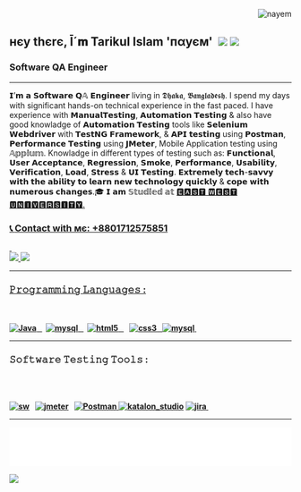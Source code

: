 


<p align="right"><img src="https://komarev.com/ghpvc/?username=tarikulnayem94&label=Profile%20views&color=FF1919&style=flat" alt="nayem"  height="22"/>

<p align="left"><h2>нєу thєrє, Ī´𝐦 Tarikul Islam 'пαуєм' &nbsp<img src="https://emojis.slackmojis.com/emojis/images/1617398953/26746/hi-ya.gif?1617398953" width="50"/>&nbsp<img src="https://emojis.slackmojis.com/emojis/images/1531849430/4246/blob-sunglasses.gif?1531849430" width="40"/></h2> 

</p>



</p>

<h3>Software QA Engineer</h3> 

<hr> 
<p>
𝗜’𝗺 𝗮 𝗦𝗼𝗳𝘁𝘄𝗮𝗿𝗲 𝗤𝔸 𝗘𝗻𝗴𝗶𝗻𝗲𝗲𝗿 ͏l͏i͏v͏i͏n͏g ͏i͏n 𝕯𝖍𝖆𝖐𝖆, 𝕭𝖆𝖓𝖌𝖑𝖆𝖉𝖊𝖘𝖍. ͏I ͏s͏p͏e͏n͏d ͏m͏y ͏d͏a͏y͏s ͏w͏i͏t͏h ͏s͏i͏g͏n͏i͏f͏i͏c͏a͏n͏t ͏h͏a͏n͏d͏s-͏o͏n ͏t͏e͏c͏h͏n͏i͏c͏a͏l ͏e͏x͏p͏e͏r͏i͏e͏n͏c͏e ͏i͏n ͏t͏h͏e ͏f͏a͏s͏t ͏p͏a͏c͏e͏d. ͏I ͏h͏a͏v͏e ͏e͏x͏p͏e͏r͏i͏e͏n͏c͏e ͏w͏i͏t͏h 𝗠𝗮𝗻𝘂𝗮𝗹𝗧𝗲𝘀𝘁𝗶𝗻𝗴, 𝗔𝘂𝘁𝗼𝗺𝗮𝘁𝗶𝗼𝗻 𝗧𝗲𝘀𝘁𝗶𝗻𝗴 & ͏a͏l͏s͏o ͏h͏a͏v͏e ͏g͏o͏o͏d ͏k͏n͏o͏w͏l͏a͏d͏g͏e ͏o͏f 𝗔𝘂𝘁𝗼𝗺𝗮𝘁𝗶𝗼𝗻 𝗧𝗲𝘀𝘁𝗶𝗻𝗴 ͏t͏o͏o͏l͏s ͏l͏i͏k͏e 𝗦𝗲𝗹𝗲𝗻𝗶𝘂𝗺 𝗪𝗲𝗯𝗱𝗿𝗶𝘃𝗲𝗿 ͏w͏i͏t͏h 𝗧𝗲𝘀𝘁𝗡𝗚 𝗙𝗿𝗮𝗺𝗲𝘄𝗼𝗿𝗸, & 𝗔𝗣𝗜 𝘁𝗲𝘀𝘁𝗶𝗻𝗴 ͏u͏s͏i͏n͏g 𝗣𝗼𝘀𝘁𝗺𝗮𝗻, 𝗣𝗲𝗿𝗳𝗼𝗿𝗺𝗮𝗻𝗰𝗲 𝗧𝗲𝘀𝘁𝗶𝗻𝗴 ͏u͏s͏i͏n͏g 𝗝𝗠𝗲𝘁𝗲𝗿, Mobile Application testing using 𝔸𝕡𝕡𝕚𝕦𝕞. ͏Kn͏o͏w͏l͏a͏d͏g͏e ͏i͏n ͏d͏i͏f͏f͏e͏r͏e͏n͏t ͏t͏y͏p͏e͏s ͏o͏f ͏t͏e͏s͏t͏i͏n͏g ͏s͏u͏c͏h ͏a͏s: 𝗙𝘂𝗻𝗰𝘁𝗶𝗼𝗻𝗮𝗹, 𝗨𝘀𝗲𝗿 𝗔𝗰𝗰𝗲𝗽𝘁𝗮𝗻𝗰𝗲, 𝗥𝗲𝗴𝗿𝗲𝘀𝘀𝗶𝗼𝗻, 𝗦𝗺𝗼𝗸𝗲, 𝗣𝗲𝗿𝗳𝗼𝗿𝗺𝗮𝗻𝗰𝗲, 𝗨𝘀𝗮𝗯𝗶𝗹𝗶𝘁𝘆, 𝗩𝗲𝗿𝗶𝗳𝗶𝗰𝗮𝘁𝗶𝗼𝗻, 𝗟𝗼𝗮𝗱, 𝗦𝘁𝗿𝗲𝘀𝘀 & 𝗨𝗜 𝗧𝗲𝘀𝘁𝗶𝗻𝗴. ͏𝗘𝘅͏𝘁͏𝗿͏𝗲͏𝗺͏𝗲͏𝗹͏𝘆 ͏𝘁͏𝗲͏𝗰͏𝗵-͏𝘀͏𝗮͏𝘃͏𝘃͏𝘆 ͏𝘄͏𝗶͏𝘁͏𝗵 ͏𝘁͏𝗵͏𝗲 ͏𝗮͏𝗯͏𝗶͏𝗹͏𝗶͏𝘁͏𝘆 ͏𝘁͏𝗼 ͏𝗹͏𝗲͏𝗮͏𝗿͏𝗻 ͏𝗻͏𝗲͏𝘄 ͏𝘁͏𝗲͏𝗰͏𝗵͏𝗻͏𝗼͏𝗹͏𝗼͏𝗴͏𝘆 ͏𝗾͏𝘂͏𝗶͏𝗰͏𝗸͏𝗹͏𝘆 & ͏𝗰͏𝗼͏𝗽͏𝗲 ͏𝘄͏𝗶͏𝘁͏𝗵 ͏𝗻͏𝘂͏𝗺͏𝗲͏𝗿͏𝗼͏𝘂͏𝘀 ͏𝗰͏𝗵͏𝗮͏𝗻͏𝗴͏𝗲͏𝘀.🎓 𝗜 𝗮𝗺 𝕊𝕥𝕦𝕕𝕚𝕖𝕕 𝕒𝕥 <a href="https://www.ewubd.edu/" target="_blank"> 🅴🅰🆂🆃  🆆🅴🆂🆃  🆄🅽🅸🆅🅴🆁🆂🅸🆃🆈.

<h3 align="left" ><p style="list-style : none"> <g-emoji class="g-emoji" alias="telephone_receiver" fallback-src="https://github.githubassets.com/images/icons/emoji/unicode/1f4de.png">  📞 </g-emoji>Contact with мє: +8801712575851 </h3> 
</p>&nbsp<br>

<div>
  <a href="https://github.com/tarikulnayem94">
  <img height="200em" src="https://github-readme-stats.vercel.app/api?username=tarikulnayem94&show_icons=true&theme=dracula&include_all_commits=true&count_private=true"/>
  <img height="200em" src="https://github-readme-stats.vercel.app/api/top-langs/?username=tarikulnayem94&layout=compact&langs_count=7&theme=dracula"/>
</div>
 

<hr>
<!-- <h1 align="left"><a href="mailto:tarikul.ewu@gmail.com?subject=Github%20Visitor&body=Hi%20nayem,..."><img src="http://img.shields.io/badge/-@gmail.com-_?label=Send%20Mail&style=social&logo=gmail" height = "28" alt="tarikul.ewu@gmail.com"></a>
<a href="https://www.linkedin.com/in/nayem94" target="_blank" rel="nofollow"> <img src="https://camo.githubusercontent.com/a0182f84f3e188a2e03f07520e29be1eccdd96e4182adcb829c8f1633354bba6/68747470733a2f2f696d672e736869656c64732e696f2f62616467652f2532302d436f6e6e6563742d626c61636b3f636f6c6f723d313431373141266c6162656c436f6c6f723d323132313231266c6f676f3d6c696e6b6564696e266c6f676f436f6c6f723d666666666666" alt="LinkedIn Connect" data-canonical-src="https://raw.githubusercontent.com/tarikulnayem94/Diagram.io/main/linkedin-logo.svg" height = "28"></a>
<br> -->
 
<h3 align="left"><b>𝙿𝚛𝚘𝚐𝚛𝚊𝚖𝚖𝚒𝚗𝚐 𝙻𝚊𝚗𝚐𝚞𝚊𝚐𝚎𝚜 :</h3>
<p>
<br> <br> 
<a href="https://www.java.com/en/" target="_blank"> <img src="https://www.vectorlogo.zone/logos/java/java-ar21.svg" alt="Java" width="70" height="42"/> &nbsp </a>&nbsp
<a href="https://www.mysql.com/" target="_blank"> <img src="https://www.vectorlogo.zone/logos/mysql/mysql-official.svg" alt="mysql" width="60" height="42"/> &nbsp </a>&nbsp
<a href="https://www.w3.org/html/" target="_blank"> <img src="https://www.vectorlogo.zone/logos/w3_html5/w3_html5-ar21.svg" alt="html5" width="60" height="42"/> &nbsp </a>&nbsp</a>&nbsp
<a href="https://www.w3schools.com/css/" target="_blank"> <img src="https://www.vectorlogo.zone/logos/netlifyapp_watercss/netlifyapp_watercss-ar21.svg"  alt="css3" width="60" height="42"/> &nbsp </a>
<a href="https://www.python.org/" target="_blank"> <img src="https://www.vectorlogo.zone/logos/python/python-official.svg" alt="mysql" width="105" height="35"/>  </a>
&nbsp
</p>
<hr>
<h3 align="left"><b>𝚂𝚘𝚏𝚝𝚠𝚊𝚛𝚎 𝚃𝚎𝚜𝚝𝚒𝚗𝚐 𝚃𝚘𝚘𝚕𝚜 :</h3>
<br> 
<p>
<br>
<a href="https://github.com/tarikulnayem94/Selenium-with-Java" target="_blank"> <img src="https://upload.wikimedia.org/wikipedia/commons/9/9f/Selenium_logo.svg" alt="sw" width="120" height="50"/></a> &nbsp
<a href="https://jmeter.apache.org/" target="_blank"> <img src="https://www.vectorlogo.zone/logos/apache/apache-official.svg" alt="jmeter" width="110" height="38"/></a> &nbsp
<a href="https://www.postman.com/nayem94/workspace/nayem-postman/overview" target="_blank"> <img src="https://www.vectorlogo.zone/logos/getpostman/getpostman-icon.svg" alt="Postman" width="33" height="33"/> </a> 
<a href="https://www.katalon.com/" target="_blank"> <img src="https://upload.wikimedia.org/wikipedia/commons/e/e4/Katalon-logo-vector.svg" alt="katalon_studio" width="50" height="33"/></a>
<a href="https://www.atlassian.com/software/jira" target="_blank"> <img src="https://www.vectorlogo.zone/logos/atlassian_jira/atlassian_jira-icon.svg" alt="jira" width="33" height="33" /> </a>
<!-- </p>
<hr>
<img align="left" target="_blank" alt="_nayem" src="https://media.giphy.com/media/qgQUggAC3Pfv687qPC/giphy.gif" width="400" height="260"/>
<img align="right" target="_blank" alt="_nayem" src="https://media.giphy.com/media/J67qxGAJvwFOjxAqPM/giphy.gif" width="400" height="260"/>
</a> -->
<!---
tarikulnayem94/tarikulnayem94 is a ✨ special ✨ repository because its `README.md` (this file) appears on your GitHub profile.
You can click the Preview link to take a look at your changes.  ПΛYΣM
--->
&nbsp
</p>
<hr>
 
<img align='center'  height="70" alt="Thanks" width="100%" src="https://github.com/faruk9984/faruk9984/blob/main/marquee.svg"/> 
 
 
![](logo_large.png)
 
 
